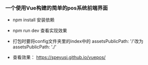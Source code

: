 ### 一个使用Vue构建的简单的pos系统前端界面

- npm install  安装依赖
- npm run dev 查看实现效果 

- 打包时要将config文件夹里的index中的 assetsPublicPath: '/'改为assetsPublicPath: './'
- 查看效果： https://speyusi.github.io/vuepos/
